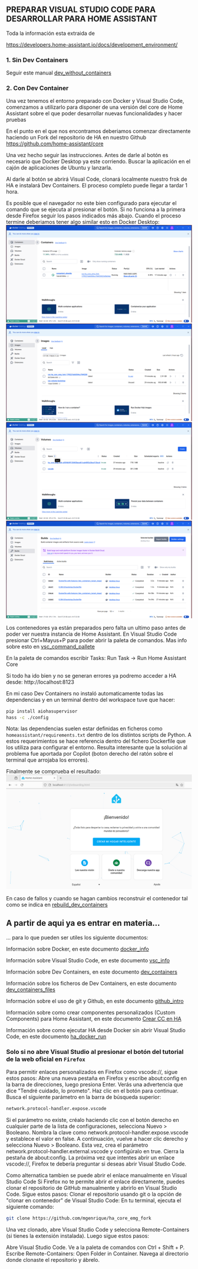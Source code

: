 ## PREPARAR VISUAL STUDIO CODE PARA DESARROLLAR PARA HOME ASSISTANT
Toda la información esta extraida de 

https://developers.home-assistant.io/docs/development_environment/

### 1. Sin Dev Containers
Seguir este manual [dev_without_containers](./dev_without_containers.md)

### 2. Con Dev Container
Una vez tenemos el entorno preparado con Docker y Visual Studio Code, comenzamos a utilizarlo para disponer de una versión del core de Home Assistant sobre el que poder desarrollar nuevas funcionalidades y hacer pruebas

En el punto en el que nos encontramos deberiamos comenzar directamente haciendo un Fork del repositorio de HA en nuestro Github
https://github.com/home-assistant/core

Una vez hecho seguir las instrucciones.
Antes de darle al botón es necesario que Docker Desktop ya este corriendo. Buscar la aplicación en el cajón de aplicaciones de Ubuntu y lanzarla.

Al darle al botón se abrirá Visual Code, clonará localmente nuestro frok de HA e instalará Dev Containers. El proceso completo puede llegar a tardar 1 hora.

Es posible que el navegador no este bien configurado para ejecutar el comando que se ejecuta al presionar el botón. Si no funciona a la primera desde Firefox seguir los pasos indicados más abajo.
Cuando el proceso termine deberiamos tener algo similar esto en Docker Desktop:
![DockerDesktopHA](../images/DockerDesktopHA_C.png)
![DockerDesktopHA](../images/DockerDesktopHA_I.png)
![DockerDesktopHA](../images/DockerDesktopHA_V.png)
![DockerDesktopHA](../images/DockerDesktopHA_B.png)

Los contenedores ya están preparados pero falta un ultimo paso antes de poder ver nuestra instancia de Home Assistant.
En Visual Studio Code presionar Ctrl+Mayus+P para poder abrir la paleta de comandos. Mas info sobre esto en [vsc_command_pallete](./vsc_command_pallete.md)

En la paleta de comandos escribir Tasks: Run Task -> Run Home Assistant Core

Si todo ha ido bien y no se generan errores ya podremo acceder a HA desde:
http://localhost:8123

En mi caso Dev Containers no instaló automaticamente todas las dependencias y en un terminal dentro del workspace tuve que hacer:
````bash
pip install aiohasupervisor
hass -c ./config
````
Nota: las dependencias suelen estar definidas en ficheros como `homeassistant/requirements.txt` dentro de los distintos scripts de Python.
A estos requerimientos se hace referencia dentro del fichero Dockerfile que los utiliza para configurar el entorno.
Resulta interesante que la solución al problema fue aportada por Copilot (boton derecho del ratón sobre el terminal que arrojaba los errores).

Finalmente se comprueba el resultado:
![ha_running](../images/ha_running.png)

En caso de fallos y cuando se hagan cambios reconstruir el contenedor tal como se indica en [rebuild_dev_containers](./rebuild_dev_containers.md)

## A partir de aqui ya es entrar en materia...

... para lo que pueden ser utiles los siguiente documentos:

Información sobre Docker, en este documento [docker_info](./docker_info.md)

Información sobre Visual Studio Code, en este documento [vsc_info](./vsc_info.md)

Información sobre Dev Containers, en este documento [dev_containers](./dev_containers.md)

Información sobre los ficheros de Dev Containers, en este documento [dev_containers_files](./dev_containers_files.md)

Información sobre el uso de git y Github, en este documento [github_intro](./github_intro.md)

Información sobre como crear componentes personalizados (Custom Components) para Home Assistant, en este documento [Crear CC en HA](./ha_custom_components_dev_flow.md)

Información sobre como ejecutar HA desde Docker sin abrir Visual Studio Code, en este documento [ha_docker_run](./ha_docker_run.md)




### **Solo** si no abre Visual Studio al presionar el botón del tutorial de la web oficial en `Firefox`
Para permitir enlaces personalizados en Firefox como vscode://, sigue estos pasos:
Abre una nueva pestaña en Firefox y escribe about:config en la barra de direcciones, luego presiona Enter.
Verás una advertencia que dice "Tendré cuidado, lo prometo". Haz clic en el botón para continuar.
Busca el siguiente parámetro en la barra de búsqueda superior:
````bash
network.protocol-handler.expose.vscode
````
Si el parámetro no existe, créalo haciendo clic con el botón derecho en cualquier parte de la lista de configuraciones, selecciona Nuevo > Booleano.
Nombra la clave como network.protocol-handler.expose.vscode y establece el valor en false.
A continuación, vuelve a hacer clic derecho y selecciona Nuevo > Booleano. Esta vez, crea el parámetro network.protocol-handler.external.vscode y configúralo en true.
Cierra la pestaña de about:config.
La próxima vez que intentes abrir un enlace vscode://, Firefox te debería preguntar si deseas abrir Visual Studio Code.

Como alternatica tambien se puede abrir el enlace manualmente en Visual Studio Code
Si Firefox no te permite abrir el enlace directamente, puedes clonar el repositorio de GitHub manualmente y abrirlo en Visual Studio Code. Sigue estos pasos:
Clonar el repositorio usando git o la opción de "clonar en contenedor" de Visual Studio Code:
En tu terminal, ejecuta el siguiente comando:
````bash
git clone https://github.com/mgenrique/ha_core_emg_fork
````
Una vez clonado, abre Visual Studio Code y selecciona Remote-Containers (si tienes la extensión instalada). Luego sigue estos pasos:

Abre Visual Studio Code.
Ve a la paleta de comandos con Ctrl + Shift + P.
Escribe Remote-Containers: Open Folder in Container.
Navega al directorio donde clonaste el repositorio y ábrelo.
